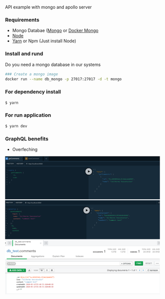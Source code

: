 
API example with mongo and apollo server


### Requirements

- Mongo Databae ([Mongo](https://www.mongodb.com/cloud) or [Docker Mongo](https://hub.docker.com/_/mongo )
- [Node](https://nodejs.org/en/)
- [Yarn](https://yarnpkg.com/en/docs/install#debian-stable) or Npm (Just install Node)

### Install and rund

Do you need a mongo database in our systems

```bash
### Create a mongo image
docker run --name db_mongo -p 27017:27017 -d -t mongo 

```
### For dependency install
```bash
$ yarn
```

### For run application
```bash
$ yarn dev
```

### GraphQL benefits

- Overfeching


<img src="img/img2.png">
<img src="img/img3.png">
<img src="img/img4.png">


